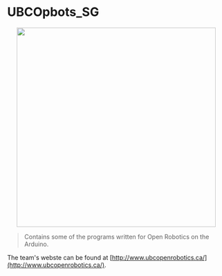 # UBCOpbots_SG

<p align="center">
  <img width="460" height="460" src="https://github.com/Siddharth10203/Arduino_Projects/blob/master/UBCOpbots_SG/UBC_OpenRobotics.JPG">
</p>

> Contains some of the programs written for Open Robotics on the Arduino.

The team's webste can be found at [http://www.ubcopenrobotics.ca/](http://www.ubcopenrobotics.ca/).
